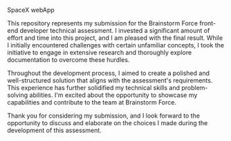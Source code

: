 SpaceX webApp

This repository represents my submission for the Brainstorm Force front-end developer technical assessment. I invested a significant amount of effort and time into this project, and I am pleased with the final result. While I initially encountered challenges with certain unfamiliar concepts, I took the initiative to engage in extensive research and thoroughly explore documentation to overcome these hurdles.

Throughout the development process, I aimed to create a polished and well-structured solution that aligns with the assessment's requirements. This experience has further solidified my technical skills and problem-solving abilities. I'm excited about the opportunity to showcase my capabilities and contribute to the team at Brainstorm Force.

Thank you for considering my submission, and I look forward to the opportunity to discuss and elaborate on the choices I made during the development of this assessment.
